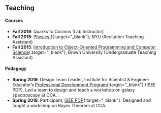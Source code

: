 ## <a name="teaching"></a> Teaching

#### Courses

- **Fall 2019**: Quarks to Cosmos (Lab Instructor)
- **Fall 2018**: [Physics 1](https://cosmo.nyu.edu/hogg/physics1/){:target="\_blank"}, NYU (Recitation Teaching Assistant)
- **Fall 2015**: [Introduction to Object-Oriented Programming and Computer Science](https://cs.brown.edu/courses/cs015/){:target="\_blank"}, Brown University (Undergraduate Teaching Assistant)

#### Pedagogy

- **Spring 2019**: Design Team Leader, Institute for Scientist & Engineer Educator’s [Professional Development Program](https://isee.ucsc.edu/programs/pdp/){:target="\_blank"} (ISEE PDP). Led a team to design and teach a workshop on galaxy spectroscopy at CCA.
- **Spring 2018**: Participant, [ISEE PDP](https://isee.ucsc.edu/programs/pdp/){:target="\_blank"}. Designed and taught a workshop on Bayes Theorem at CCA.

